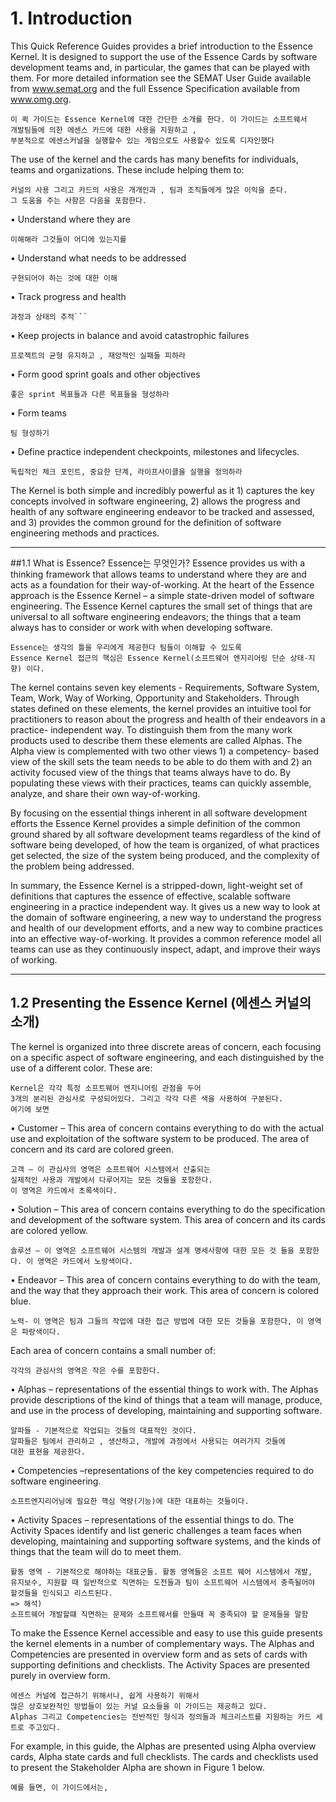# 1. Introduction
This Quick Reference Guides provides a brief introduction to the Essence Kernel. It is designed to support the use of the Essence Cards by software development teams and, in particular, the games that can be played with them. For more detailed information see the SEMAT User Guide available from www.semat.org and the full Essence Specification available from www.omg.org.

    이 퀵 가이드는 Essence Kernel에 대한 간단한 소개를 한다. 이 가이드는 소프트웨서 
    개발팀들에 의한 에센스 카드에 대한 사용을 지원하고 ,
    부분적으로 에센스커널을 실행할수 있는 게임으로도 사용할수 있도록 디자인했다




The use of the kernel and the cards has many benefits for individuals, teams and organizations. These include helping them to:

    커널의 사용 그리고 카드의 사용은 개개인과 , 팀과 조직들에게 많은 이익을 준다. 
    그 도움을 주는 사항은 다음을 포함한다.

• Understand where they are 

    이해해라 그것들이 어디에 있는지를

• Understand what needs to be addressed 

    구현되어야 하는 것에 대한 이해 

• Track progress and health 

    과정과 상태의 추적```

• Keep projects in balance and avoid catastrophic failures

    프로젝트의 균형 유지하고 , 재앙적인 실패들 피하라

• Form good sprint goals and other objectives

    좋은 sprint 목표들과 다른 목표들을 형성하라 

• Form teams

    팀 형성하기

• Define practice independent checkpoints, milestones and lifecycles.

    독립적인 체크 포인트, 중요한 단계, 라이프사이클을 실행을 정의하라










The Kernel is both simple and incredibly powerful as it 1) captures the key concepts involved in software engineering, 2) allows the progress and health of any software engineering endeavor to be tracked and assessed, and 3) provides the common ground for the definition of software engineering methods and practices.


---

##1.1	What is Essence? Essence는 무엇인가?
Essence provides us with a thinking framework that allows teams to understand where they are and acts as a foundation for their way-of-working. At the heart of the Essence approach is the Essence Kernel – a simple state-driven model of software engineering. The Essence Kernel captures the small set of things that are universal to all software engineering endeavors; the things that a team always has to consider or work with when developing software.

    Essence는 생각의 틀을 우리에게 제공한다 팀들이 이해할 수 있도록 
    Essence Kernel 접근의 핵심은 Essence Kernel(소프트웨어 엔지리어링 단순 상태-지향) 이다. 


The kernel contains seven key elements - Requirements, Software System, Team, Work, Way of Working, Opportunity and Stakeholders. Through states defined on these elements, the kernel provides an intuitive tool for practitioners to reason about the progress and health of their endeavors in a practice- independent way. To distinguish them from the many work products used to describe them these elements are called Alphas. The Alpha view is complemented with two other views 1) a competency- based view of the skill sets the team needs to be able to do them with and 2) an activity focused view of the things that teams always have to do. By populating these views with their practices, teams can quickly assemble, analyze, and share their own way-of-working.

By focusing on the essential things inherent in all software development efforts the Essence Kernel provides a simple definition of the common ground shared by all software development teams regardless of the kind of software being developed, of how the team is organized, of what practices get selected, the size of the system being produced, and the complexity of the problem being addressed.

In summary, the Essence Kernel is a stripped-down, light-weight set of definitions that captures the essence of effective, scalable software engineering in a practice independent way. It gives us a new way to look at the domain of software engineering, a new way to understand the progress and health of our development efforts, and a new way to combine practices into an effective way-of-working. It provides a common reference model all teams can use as they continuously inspect, adapt, and improve their ways of working.



---

## 1.2	Presenting the Essence Kernel (에센스 커널의 소개)

The kernel is organized into three discrete areas of concern, each focusing on a specific aspect of software engineering, and each distinguished by the use of a different color. These are:



    Kernel은 각각 특정 소프트웨어 엔지니어링 관점을 두어 
    3개의 분리된 관심사로 구성되어있다. 그리고 각각 다른 색을 사용하여 구분된다. 
    여기에 보면

• Customer – This area of concern contains everything to do with the actual use and exploitation of the software system to be produced. The area of concern and its card are colored green.

    고객 – 이 관심사의 영역은 소프트웨어 시스템에서 산출되는 
    실제적인 사용과 개발에서 다루어지는 모든 것들을 포함한다.
    이 영역은 카드에서 초록색이다.
    
• Solution – This area of concern contains everything to do the specification and development of
the software system. This area of concern and its cards are colored yellow.

    솔루션 – 이 영역은 소프트웨어 시스템의 개발과 설계 명세사항에 대한 모든 것 들을 포함한다. 이 영역은 카드에서 노랑색이다.
    
• Endeavor – This area of concern contains everything to do with the team, and the way that they
approach their work. This area of concern is colored blue.

    노력- 이 영역은 팀과 그들의 작업에 대한 접근 방법에 대한 모든 것들을 포함한다, 이 영역은 파랑색이다.
    
Each area of concern contains a small number of:

    각각의 관심사의 영역은 작은 수를 포함한다.
    
• Alphas – representations of the essential things to work with. The Alphas provide descriptions of the kind of things that a team will manage, produce, and use in the process of developing,
maintaining and supporting software.

    알파들 - 기본적으로 작업되는 것들의 대표적인 것이다.
    알파들은 팀에서 관리하고 , 생산하고, 개발에 과정에서 사용되는 여러가지 것들에 
    대한 표현을 제공한다. 
    
• Competencies –representations of the key competencies required to do software engineering.
    
    소프트엔지리어닝에 필요한 핵심 역량(기능)에 대한 대표하는 것들이다.

• Activity Spaces – representations of the essential things to do. The Activity Spaces identify and list generic challenges a team faces when developing, maintaining and supporting software systems, and the kinds of things that the team will do to meet them.
    
    활동 영역 - 기본적으로 해야하는 대표군들. 활동 영역들은 소프트 웨어 시스템에서 개발,
    유지보수, 지원할 때 일반적으로 직면하는 도전들과 팀이 소프트웨어 시스템에서 충족될어야 할것들을 인식되고 리스트된다. 
    => 해석) 
    소프트웨어 개발할떄 직면하는 문제와 소프트웨서를 만들때 꼭 충족되야 할 문제들을 말함 
    
To make the Essence Kernel accessible and easy to use this guide presents the kernel elements in a number of complementary ways. The Alphas and Competencies are presented in overview form and as sets of cards with supporting definitions and checklists. The Activity Spaces are presented purely in overview form.

    에센스 커널에 접근하기 위해서나, 쉽게 사용하기 위해서 
    많은 상호보완적인 방법들이 있는 커널 요소들을 이 가이드는 제공하고 있다.
    Alphas 그리고 Competencies는 전반적인 형식과 정의들과 체크리스트를 지원하는 카드 세트로 주고있다.

For example, in this guide, the Alphas are presented using Alpha overview cards, Alpha state cards and full checklists. The cards and checklists used to present the Stakeholder Alpha are shown in Figure 1 below.
     
    예를 들면, 이 가이드에서는, 






